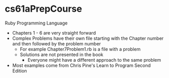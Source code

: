 # cs61aPrepCourse
Ruby Programming Language
- Chapters 1 - 6 are very straight forward
- Complex Problems have their own file starting with the Chapter number and then followed by the problem number
  - For example Chapter7Problem1.rb is a file with a problem
  - Solutions are not presented in the book
    - Everyone might have a different approach to the same  problem
- Most examples come from Chris Pine's Learn to Program Second   Edition  
